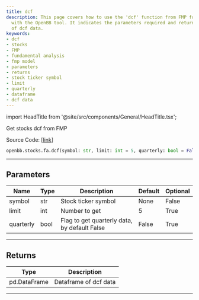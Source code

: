 ```yaml
---
title: dcf
description: This page covers how to use the 'dcf' function from FMP for stocks analysis
  with the OpenBB tool. It indicates the parameters required and returns a dataframe
  of dcf data.
keywords:
- dcf
- stocks
- FMP
- fundamental analysis
- fmp model
- parameters
- returns
- stock ticker symbol
- limit
- quarterly
- dataframe
- dcf data
---
```


import HeadTitle from '@site/src/components/General/HeadTitle.tsx';

<HeadTitle title="stocks.fa.dcf - Reference | OpenBB SDK Docs" />

Get stocks dcf from FMP

Source Code: [[link](https://github.com/OpenBB-finance/OpenBB/tree/main/openbb_terminal/stocks/fundamental_analysis/fmp_model.py#L173)]

```python
openbb.stocks.fa.dcf(symbol: str, limit: int = 5, quarterly: bool = False)
```

---

## Parameters

| Name | Type | Description | Default | Optional |
| ---- | ---- | ----------- | ------- | -------- |
| symbol | str | Stock ticker symbol | None | False |
| limit | int | Number to get | 5 | True |
| quarterly | bool | Flag to get quarterly data, by default False | False | True |


---

## Returns

| Type | Description |
| ---- | ----------- |
| pd.DataFrame | Dataframe of dcf data |
---
